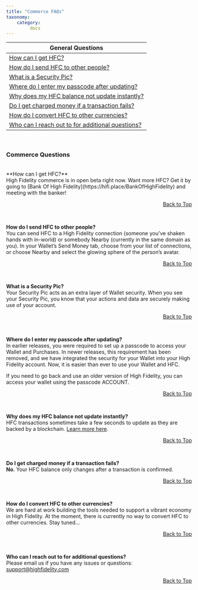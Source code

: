 ```yaml
---
title: "Commerce FAQs"
taxonomy:
    category:
         docs
---
```

<a id="top"></a>

| **General Questions**                    |
| ---------------------------------------- |
| [How can I get HFC?](#q0) |
| [How do I send HFC to other people?](#q1) |
| [What is a Security Pic?](#q2) |
|[Where do I enter my passcode after updating?](#q3) |
| [Why does my HFC balance not update instantly?](#q7) |
| [Do I get charged money if a transaction fails?](#q8)   |
| [How do I convert HFC to other currencies?](#q9)            |
| [Who can I reach out to for additional questions?](#q10) |

<a id="q0"></a>
<br>


### Commerce Questions
<br>
<a id="q0"></a>
**How can I get HFC?**<br> 
High Fidelity commerce is in open beta right now. Want more HFC? Get it by going to [Bank Of High Fidelity](https://hifi.place/BankOfHighFidelity) and meeting with the banker!
<p align="right"><a href="#top">Back to Top</a></p>
<br>

<a id="q1"></a>
**How do I send HFC to other people?**<br> 
You can send HFC to a High Fidelity connection (someone you’ve shaken hands with in-world) or somebody Nearby (currently in the same domain as you). In your Wallet’s Send Money tab, choose from your list of connections, or choose Nearby and select the glowing sphere of the person’s avatar.
<p align="right"><a href="#top">Back to Top</a></p>
<br>

<a id="q2"></a>
**What is a Security Pic?**<br>
Your Security Pic acts as an extra layer of Wallet security. When you see your Security Pic, you know that your actions and data are securely making use of your account. 
<p align="right"><a href="#top">Back to Top</a></p>
<br>

<a id="q3"></a>
**Where do I enter my passcode after updating?**<br>
In earlier releases, you were required to set up a passcode to access your Wallet and Purchases. In newer releases, this requirement has been removed, and we have integrated the security for your Wallet into your High Fidelity account. Now, it is easier than ever to use your Wallet and HFC.

If you need to go back and use an older version of High Fidelity, you can access your wallet using the passcode ACCOUNT.
<p align="right"><a href="#top">Back to Top</a></p>
<br>


<a id="q7"></a>
**Why does my HFC balance not update instantly?**<br> 
HFC transactions sometimes take a few seconds to update as they are backed by a blockchain. [Learn more here](https://docs.highfidelity.com/high-fidelity-commerce).
<p align="right"><a href="#top">Back to Top</a></p>
<br>

<a id="q8"></a>
**Do I get charged money if a transaction fails?**<br> 
**No**. Your HFC balance only changes after a transaction is confirmed.
<p align="right"><a href="#top">Back to Top</a></p>
<br>

<a id="q9"></a> 
**How do I convert HFC to other currencies?**<br> 
We are hard at work building the tools needed to support a vibrant economy in High Fidelity. At the moment, there is currently no way to convert HFC to other currencies. Stay tuned...
<p align="right"><a href="#top">Back to Top</a></p>
<br>

<a id="q10"></a> 
**Who can I reach out to for additional questions?**<br> 
Please email us if you have any issues or questions: support@highfidelity.com
<p align="right"><a href="#top">Back to Top</a></p>
